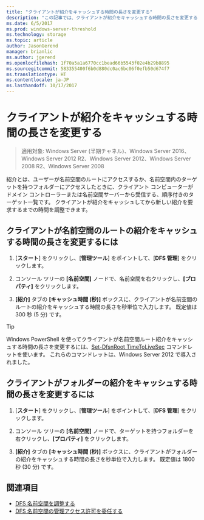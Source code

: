 ```yaml
---
title: "クライアントが紹介をキャッシュする時間の長さを変更する"
description: "この記事では、クライアントが紹介をキャッシュする時間の長さを変更する方法について説明します"
ms.date: 6/5/2017
ms.prod: windows-server-threshold
ms.technology: storage
ms.topic: article
author: JasonGerend
manager: brianlic
ms.author: jgerend
ms.openlocfilehash: 1f70a5a1a6770cc1bead66b5543f02e4b29b8895
ms.sourcegitcommit: 583355400f6b0d880dc0ac6bc06f0efb50d674f7
ms.translationtype: HT
ms.contentlocale: ja-JP
ms.lasthandoff: 10/17/2017
---
```

# <a name="change-the-amount-of-time-that-clients-cache-referrals"></a>クライアントが紹介をキャッシュする時間の長さを変更する

> 適用対象: Windows Server (半期チャネル)、Windows Server 2016、Windows Server 2012 R2、Windows Server 2012、Windows Server 2008 R2、Windows Server 2008

紹介とは、ユーザーが名前空間のルートにアクセスするか、名前空間内のターゲットを持つフォルダーにアクセスしたときに、クライアント コンピューターがドメイン コントローラーまたは名前空間サーバーから受信する、順序付きのターゲット一覧です。 クライアントが紹介をキャッシュしてから新しい紹介を要求するまでの時間を調整できます。

## <a name="to-change-the-amount-of-time-that-clients-cache-namespace-root-referrals"></a>クライアントが名前空間のルートの紹介をキャッシュする時間の長さを変更するには

1.  [**スタート**] をクリックし、[**管理ツール**] をポイントして、[**DFS 管理**] をクリックします。

2.  コンソール ツリーの **[名前空間]** ノードで、名前空間を右クリックし、**[プロパティ]** をクリックします。

3.  **[紹介]** タブの **[キャッシュ時間 (秒)]** ボックスに、クライアントが名前空間のルートの紹介をキャッシュする時間の長さを秒単位で入力します。 既定値は 300 秒 (5 分) です。

> [!TIP]
> Windows PowerShell を使ってクライアントが名前空間ルート紹介をキャッシュする時間の長さを変更するには、[Set-DfsnRoot TimeToLiveSec](https://technet.microsoft.com/library/jj884281.aspx) コマンドレットを使います。 これらのコマンドレットは、Windows Server 2012 で導入されました。

## <a name="to-change-the-amount-of-time-that-clients-cache-folder-referrals"></a>クライアントがフォルダーの紹介をキャッシュする時間の長さを変更するには

1.  [**スタート**] をクリックし、[**管理ツール**] をポイントして、[**DFS 管理**] をクリックします。

2.  コンソール ツリーの **[名前空間]** ノードで、ターゲットを持つフォルダーを右クリックし、**[プロパティ]** をクリックします。

3.  **[紹介]** タブの **[キャッシュ時間 (秒)]** ボックスに、クライアントがフォルダーの紹介をキャッシュする時間の長さを秒単位で入力します。 既定値は 1800 秒 (30 分) です。

## <a name="see-also"></a>関連項目

-   [DFS 名前空間を調整する](tuning-dfs-namespaces.md)
-   [DFS 名前空間の管理アクセス許可を委任する](delegate-management-permissions-for-dfs-namespaces.md)


